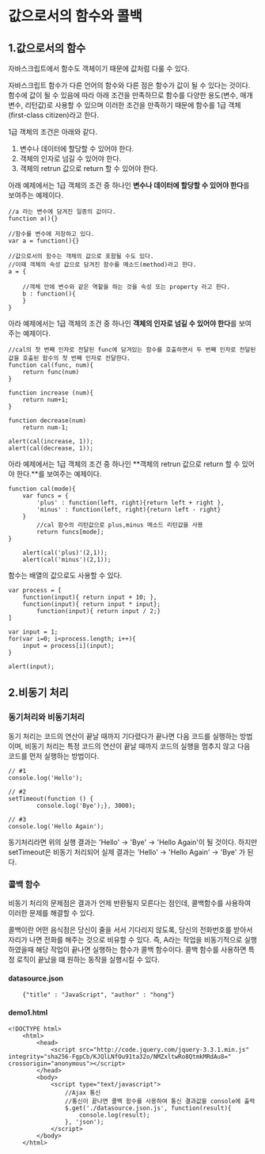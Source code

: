 # 값으로서의 함수와 콜백

## 1.값으로서의 함수

자바스크립트에서 함수도 객체이기 때문에 값처럼 다룰 수 있다.

자바스크립트 함수가 다른 언어의 함수와 다른 점은 함수가 값이 될 수 있다는 것이다.
함수에 값이 될 수 있음에 따라 아래 조건을 만족하므로 함수를 다양한 용도(변수, 매개변수, 리턴값)로 사용할 수 있으며 이러한 조건을 만족하기 때문에 함수를  1급 객체(first-class citizen)라고 한다.

1급 객체의 조건은 아래와 같다.
1. 변수나 데이터에 할당할 수 있어야 한다.
2. 객체의 인자로 넘길 수 있어야 한다.
3. 객체의 retrun 값으로 return 할 수 있어야 한다.

아래 예제에서는 1급 객체의 조건 중 하나인 **변수나 데이터에 할당할 수 있어야 한다**를 보여주는 예제이다.

```
//a 라는 변수에 담겨진 일종의 값이다.
function a(){}
    
//함수를 변수에 저장하고 있다.
var a = function(){}
    
//값으로서의 함수는 객체의 값으로 포함될 수도 있다.
//이때 객체의 속성 값으로 담겨진 함수를 메소드(method)라고 한다.
a = {
    
    //객체 안에 변수와 같은 역할을 하는 것을 속성 또는 property 라고 한다.
    b : function(){
    }
}
```

아라 예제에서는 1급 객체의 조건 중 하나인 **객체의 인자로 넘길 수 있어야 한다**를 보여주는 예제이다.

```
//cal의 첫 번째 인자로 전달된 func에 담겨있는 함수를 호출하면서 두 번째 인자로 전달된 값을 호출된 함수의 첫 번째 인자로 전달한다.
function cal(func, num){
    return func(num)
}
    
function increase (num){
    return num+1;
}
    
function decrease(num)
    return num-1;
    
alert(cal(increase, 1));
alert(cal(decrease, 1));
```


아라 예제에서는 1급 객체의 조건 중 하나인 **객체의 retrun 값으로 return 할 수 있어야 한다.**를 보여주는 예제이다.

```
function cal(mode){
    var funcs = {
        'plus' : function(left, right){return left + right },
        'minus' : function(left, right){return left - right}
    }
        //cal 함수의 리턴값으로 plus,minus 메소드 리턴값을 사용
        return funcs[mode];
}
    
    alert(cal('plus)'(2,1));
    alert(cal('minus')(2,1));
```

함수는 배열의 값으로도 사용할 수 있다.

```
var process = [
    function(input){ return input + 10; },
    function(input){ return input * input};
        function(input){ return input / 2;}
]
    
var input = 1;
for(var i=0; i<process.length; i++){
    input = process[i](input);
}
    
alert(input);
```

## 2.비동기 처리

### 동기처리와 비동기처리
동기 처리는 코드의 연산이 끝날 때까지 기다렸다가 끝나면 다음 코드를 실행하는 방법이며, 비동기 처리는 특정 코드의 연산이 끝날 때까지 코드의 실행을 멈추지 않고 다음 코드를 먼저 실행하는 방법이다.

```
// #1
console.log('Hello');

// #2
setTimeout(function () {
        console.log('Bye');}, 3000);
    
// #3
console.log('Hello Again');
```

동기처리라면 위의 실행 결과는 'Hello' -> 'Bye' -> 'Hello Again'이 될 것이다.
하지만 setTimeout은 비동기 처리되어 실제 결과는 'Hello' -> 'Hello Again' -> 'Bye' 가 된다.

### 콜백 함수

비동기 처리의 문제점은 결과가 언제 반환될지 모른다는 점인데, 콜백함수를 사용하여 이러한 문제를 해결할 수 있다.

콜백이란 어떤 음식점은 당신이 줄을 서서 기다리지 않도록, 당신의 전화번호를 받아서 자리가 나면 전화를 해주는 것으로 비유할 수 있다. 즉, A라는 작업을 비동기적으로 실행 하였을때 해당 작업이 끝나면 실행하는 함수가 콜백 함수이다. 콜백 함수를 사용하면 특정 로직이 끝났을 떄 원하는 동작을 실행시킬 수 있다.

#### datasource.json
```
    {"title" : "JavaScript", "author" : "hong"}
```

#### demo1.html
```
<!DOCTYPE html>
    <html>
        <head>
            <script src="http://code.jquery.com/jquery-3.3.1.min.js" integrity="sha256-FgpCb/KJQlLNfOu91ta32o/NMZxltwRo8QtmkMRdAu8="   crossorigin="anonymous"></script>
        </head>
        <body>
            <script type="text/javascript">
                //Ajax 통신
                //통신이 끝나면 콜백 함수를 사용하여 통신 결과값을 console에 출력
                $.get('./datasource.json.js', function(result){
                    console.log(result);
                }, 'json');
            </script>
        </body>
    </html>
```